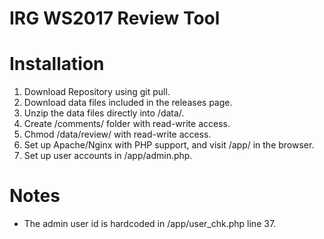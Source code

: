 IRG WS2017 Review Tool
======================

# Installation
1. Download Repository using git pull.
2. Download data files included in the releases page.
3. Unzip the data files directly into /data/.
4. Create /comments/ folder with read-write access.
5. Chmod /data/review/ with read-write access.
6. Set up Apache/Nginx with PHP support, and visit /app/ in the browser.
7. Set up user accounts in /app/admin.php.

# Notes
- The admin user id is hardcoded in /app/user_chk.php line 37.


